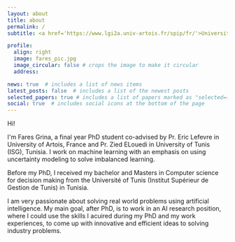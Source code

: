 ```yaml
---
layout: about
title: about
permalink: /
subtitle: <a href='https://www.lgi2a.univ-artois.fr/spip/fr/'>Université d'Artois, LGI2A</a>. Béthune, France. +33(0)7 84 79 96 50

profile:
  align: right
  image: fares_pic.jpg
  image_circular: false # crops the image to make it circular
  address: 

news: true  # includes a list of news items
latest_posts: false  # includes a list of the newest posts
selected_papers: true # includes a list of papers marked as "selected={true}"
social: true  # includes social icons at the bottom of the page
---
```

Hi!

I'm Fares Grina, a final year PhD student co-advised by Pr. Eric Lefevre in University of Artois, France and Pr. Zied ELouedi in University of Tunis (ISG), Tunisia. I work on machine learning with an emphasis on using uncertainty modeling to solve imbalanced learning.

Before my PhD, I received my bachelor and Masters in Computer science for decision making from the Université of Tunis (Institut Supérieur de Gestion de Tunis) in Tunisia.

I am very passionate about solving real world problems using artificial intelligence. My main goal, after PhD, is to work in an AI research position, where I could use the skills I acuired during my PhD and my work experiences, to come up with innovative and efficient ideas to solving industry problems.